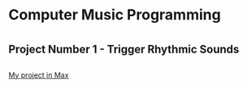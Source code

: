 # <h1>Computer Music Programming<h1>

# <h2>Project Number 1 - Trigger Rhythmic Sounds<h2>
[My project in Max](https://drive.google.com/file/d/1q_1lXc3VSCH0plDOBqq51CG0JHGjLNpI/view?usp=sharing)



